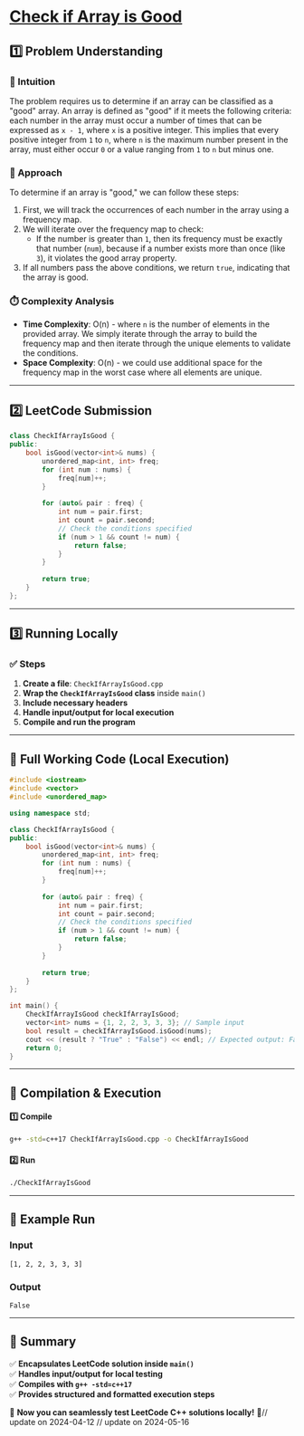 # **[Check if Array is Good](https://leetcode.com/problems/check-if-array-is-good/description/)**  

## **1️⃣ Problem Understanding**  
### **📌 Intuition**  
The problem requires us to determine if an array can be classified as a "good" array. An array is defined as "good" if it meets the following criteria: each number in the array must occur a number of times that can be expressed as `x - 1`, where `x` is a positive integer. This implies that every positive integer from `1` to `n`, where `n` is the maximum number present in the array, must either occur `0` or a value ranging from `1` to `n` but minus one. 

### **🚀 Approach**  
To determine if an array is "good," we can follow these steps:

1. First, we will track the occurrences of each number in the array using a frequency map.
2. We will iterate over the frequency map to check:
   - If the number is greater than `1`, then its frequency must be exactly that number (`num`), because if a number exists more than once (like `3`), it violates the good array property.
3. If all numbers pass the above conditions, we return `true`, indicating that the array is good.

### **⏱️ Complexity Analysis**  
- **Time Complexity**: O(n) - where `n` is the number of elements in the provided array. We simply iterate through the array to build the frequency map and then iterate through the unique elements to validate the conditions.
- **Space Complexity**: O(n) - we could use additional space for the frequency map in the worst case where all elements are unique.

---  

## **2️⃣ LeetCode Submission**  
```cpp
class CheckIfArrayIsGood {
public:
    bool isGood(vector<int>& nums) {
        unordered_map<int, int> freq;
        for (int num : nums) {
            freq[num]++;
        }
        
        for (auto& pair : freq) {
            int num = pair.first;
            int count = pair.second;
            // Check the conditions specified 
            if (num > 1 && count != num) {
                return false;
            }
        }
        
        return true;
    }
};
```  

---  

## **3️⃣ Running Locally**  
### **✅ Steps**  
1. **Create a file**: `CheckIfArrayIsGood.cpp`  
2. **Wrap the `CheckIfArrayIsGood` class** inside `main()`  
3. **Include necessary headers**  
4. **Handle input/output for local execution**  
5. **Compile and run the program**  

---  

## **📝 Full Working Code (Local Execution)**  
```cpp
#include <iostream>
#include <vector>
#include <unordered_map>

using namespace std;

class CheckIfArrayIsGood {
public:
    bool isGood(vector<int>& nums) {
        unordered_map<int, int> freq;
        for (int num : nums) {
            freq[num]++;
        }
        
        for (auto& pair : freq) {
            int num = pair.first;
            int count = pair.second;
            // Check the conditions specified 
            if (num > 1 && count != num) {
                return false;
            }
        }
        
        return true;
    }
};

int main() {
    CheckIfArrayIsGood checkIfArrayIsGood;
    vector<int> nums = {1, 2, 2, 3, 3, 3}; // Sample input
    bool result = checkIfArrayIsGood.isGood(nums);
    cout << (result ? "True" : "False") << endl; // Expected output: False
    return 0;
}
```  

---  

## **🔧 Compilation & Execution**  
#### **1️⃣ Compile**  
```bash
g++ -std=c++17 CheckIfArrayIsGood.cpp -o CheckIfArrayIsGood
```  

#### **2️⃣ Run**  
```bash
./CheckIfArrayIsGood
```  

---  

## **🎯 Example Run**  
### **Input**  
```
[1, 2, 2, 3, 3, 3]
```  
### **Output**  
```
False
```  

---  

## **📌 Summary**  
✅ **Encapsulates LeetCode solution inside `main()`**  
✅ **Handles input/output for local testing**  
✅ **Compiles with `g++ -std=c++17`**  
✅ **Provides structured and formatted execution steps**  

🚀 **Now you can seamlessly test LeetCode C++ solutions locally!** 🚀// update on 2024-04-12
// update on 2024-05-16
